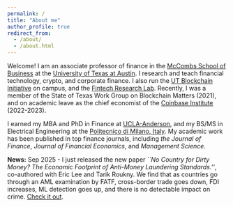 ```yaml
---
permalink: /
title: "About me"
author_profile: true
redirect_from: 
  - /about/
  - /about.html
---
```


Welcome! I am an associate professor of finance in the [McCombs School of Business](https://www.mccombs.utexas.edu/) at the [University of Texas at Austin](https://www.utexas.edu/). I research and teach financial technology, crypto, and corporate finance. I also run the [UT Blockchain Initiative](https://www.mccombs.utexas.edu/centers-initiatives/blockchain-initiative/) on campus, and the [Fintech Research Lab](https://sites.utexas.edu/fintechresearchlab/). Recently, I was a member of the State of Texas Work Group on Blockchain Matters (2021), and on academic leave as the chief economist of the [Coinbase Institute](https://www.coinbase.com/public-policy/advocacy/institute) (2022-2023).

I earned my MBA and PhD in Finance at [UCLA-Anderson](https://www.anderson.ucla.edu/), and my BS/MS in Electrical Engineering at the [Politecnico di Milano, Italy](https://www.polimi.it/en/). My academic work has been published in top finance journals, including *the Journal of Finance*, *Journal of Financial Economics*, and *Management Science*. 

**News:** Sep 2025 - I just released the new paper *``No Country for Dirty Money? The Economic Footprint of Anti-Money Laundering Standards.''*, co-authored with Eric Lee and Tarik Roukny. We find that as countries go through an AML examination by FATF, cross-border trade goes down, FDI increases, ML detection goes up, and there is no detectable impact on crime. [Check it out](https://papers.ssrn.com/sol3/papers.cfm?abstract_id=5401402). 

